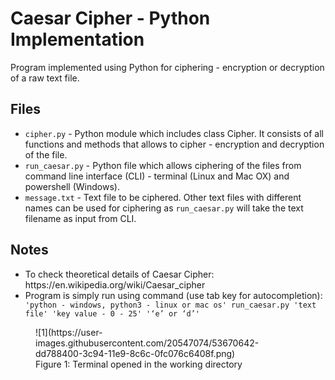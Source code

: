 # Caesar Cipher - Python Implementation

Program implemented using Python for ciphering - encryption or decryption of a raw text file.

## Files
<ul> 
  <li> <code>cipher.py</code> - Python module which includes class Cipher. It consists of all functions and methods that allows to cipher - encryption and decryption of the file.
  </li>
  <li> <code>run_caesar.py</code> - Python file which allows ciphering of the files from command line interface (CLI) - terminal (Linux and Mac OX) and powershell (Windows).
  </li>
  <li> <code>message.txt</code> - Text file to be ciphered. Other text files with different names can be used for ciphering as   <code>run_caesar.py</code> will take the text filename as input from CLI.
  </li>
</ul>

## Notes

<ul>
  <li> To check theoretical details of Caesar Cipher: https://en.wikipedia.org/wiki/Caesar_cipher </li>
  <li> Program is simply run using command (use tab key for autocompletion):  <code> 'python - windows, python3 - linux or mac os' run_caesar.py 'text file' 'key value - 0 - 25' '‘e’ or ‘d’'</code></li>
</ul>

<figure>
  ![1](https://user-images.githubusercontent.com/20547074/53670642-dd788400-3c94-11e9-8c6c-0fc076c6408f.png)
  <figcaption>Figure 1: Terminal opened in the working directory </figcaption>
</figure>

